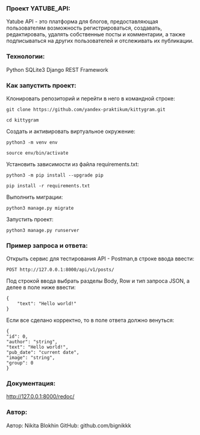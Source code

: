 ### Проект YATUBE_API:

Yatube API - это платформа для блогов, предоставляющая пользователям возможность регистрироваться, создавать, редактировать, удалять собственные посты и комментарии, а также подписываться на других пользователей и отслеживать их публикации.

### Технологии:

Python
SQLite3
Django REST Framework

### Как запустить проект:

Клонировать репозиторий и перейти в него в командной строке:

```
git clone https://github.com/yandex-praktikum/kittygram.git
```

```
cd kittygram
```

Cоздать и активировать виртуальное окружение:

```
python3 -m venv env
```

```
source env/bin/activate
```

Установить зависимости из файла requirements.txt:

```
python3 -m pip install --upgrade pip
```

```
pip install -r requirements.txt
```

Выполнить миграции:

```
python3 manage.py migrate
```

Запустить проект:

```
python3 manage.py runserver
```

### Пример запроса и ответа:

Открыть сервис для тестирования API - Postman,в строке ввода ввести:

```
POST http://127.0.0.1:8000/api/v1/posts/
```

Под строкой ввода выбрать разделы Body, Row и тип запроса JSON, а делее в поле ниже ввести:

```
{
    "text": "Hello world!"
}
```

Если все сделано корректно, то в поле ответа должно венуться:

```
{
"id": 0,
"author": "string",
"text": "Hello world!",
"pub_date": "current date",
"image": "string",
"group": 0
}
```

### Документация:

http://127.0.0.1:8000/redoc/

### Автор:
Автор: Nikita Blokhin
GitHub: github.com/bignikkk